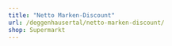 ```yaml
---
title: "Netto Marken-Discount"
url: /deggenhausertal/netto-marken-discount/
shop: Supermarkt
---
```

